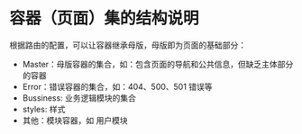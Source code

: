 # 容器（页面）集的结构说明
根据路由的配置，可以让容器继承母版，母版即为页面的基础部分：

- Master：母版容器的集合，如：包含页面的导航和公共信息，但缺乏主体部分的容器
- Error：错误容器的集合，如：404、500、501 错误等
- Bussiness: 业务逻辑模块的集合
- styles: 样式
- 其他：模块容器，如 用户模块